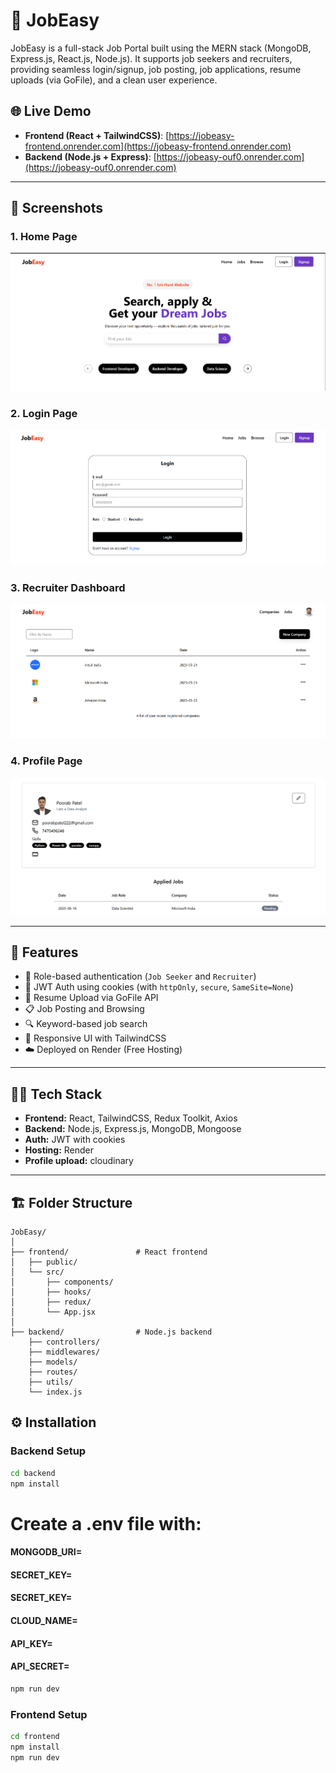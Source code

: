 # 💼 JobEasy

JobEasy is a full-stack Job Portal built using the MERN stack (MongoDB, Express.js, React.js, Node.js). It supports job seekers and recruiters, providing seamless login/signup, job posting, job applications, resume uploads (via GoFile), and a clean user experience.

## 🌐 Live Demo

- **Frontend (React + TailwindCSS)**: [https://jobeasy-frontend.onrender.com](https://jobeasy-frontend.onrender.com)
- **Backend (Node.js + Express)**: [https://jobeasy-ouf0.onrender.com](https://jobeasy-ouf0.onrender.com)

---

## 📸 Screenshots

### 1. Home Page
![Home](./screenshots/home.png)

### 2. Login Page
![Login](./screenshots/login.png)

### 3. Recruiter Dashboard
![Dashboard](./screenshots/recruiter-dashboard.png)

### 4. Profile Page
![Upload](./screenshots/profile.png)

---

## 🚀 Features

- 👤 Role-based authentication (`Job Seeker` and `Recruiter`)
- 🔐 JWT Auth using cookies (with `httpOnly`, `secure`, `SameSite=None`)
- 🧾 Resume Upload via GoFile API
- 📋 Job Posting and Browsing
- 🔍 Keyword-based job search
- 💬 Responsive UI with TailwindCSS
- ☁️ Deployed on Render (Free Hosting)

---

## 🧑‍💻 Tech Stack

- **Frontend:** React, TailwindCSS, Redux Toolkit, Axios
- **Backend:** Node.js, Express.js, MongoDB, Mongoose
- **Auth:** JWT with cookies
- **Hosting:** Render
- **Profile upload:** cloudinary
  
---
## 🏗️ Folder Structure

```
JobEasy/
│
├── frontend/               # React frontend
│   ├── public/
│   └── src/
│       ├── components/
│       ├── hooks/
│       ├── redux/
│       └── App.jsx
│
├── backend/                # Node.js backend
    ├── controllers/
    ├── middlewares/
    ├── models/
    ├── routes/
    ├── utils/
    └── index.js
```

## ⚙️ Installation

### Backend Setup

```bash
cd backend
npm install
```
# Create a .env file with:
#### MONGODB_URI=
#### SECRET_KEY=
#### SECRET_KEY=
#### CLOUD_NAME=
#### API_KEY=
#### API_SECRET=

```bash
npm run dev
```

### Frontend Setup
```bash
cd frontend
npm install
npm run dev
```



